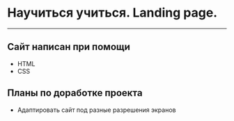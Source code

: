 # Научиться учиться. Landing page.
---
## Сайт написан при помощи
* HTML
* CSS

## Планы по доработке проекта
* Адаптировать сайт под разные разрешения экранов
